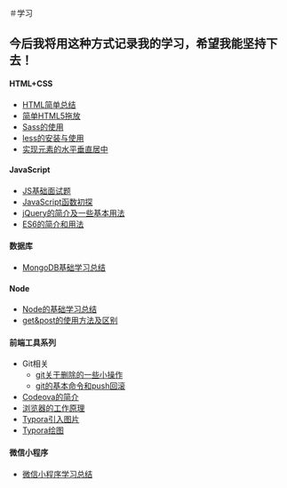 ＃学习
## 今后我将用这种方式记录我的学习，希望我能坚持下去！
#### HTML+CSS
  + [HTML简单总结](https://github.com/1367464114/study/blob/master/HTML/2019.12.10--%E7%AE%80%E5%8D%95%E7%9A%84%E5%9B%9E%E9%A1%BE%E6%80%BB%E7%BB%93.md)
  + [简单HTML5拖放](https://github.com/1367464114/study/blob/master/HTML/%E7%AE%80%E5%8D%95HTML5%E6%8B%96%E6%94%BE.md)
  + [Sass的使用](https://github.com/1367464114/study/blob/master/CSS/Sass.md)
  + [less的安装与使用](https://github.com/1367464114/study/blob/master/CSS/less.md)
  + [实现元素的水平垂直居中](https://github.com/1367464114/study/blob/master/CSS/%E5%85%83%E7%B4%A0%E5%A6%82%E4%BD%95%E6%B0%B4%E5%B9%B3%E5%9E%82%E7%9B%B4%E5%B1%85%E4%B8%AD.md)
#### JavaScript
  + [JS基础面试题](https://github.com/1367464114/study/blob/master/JavaScript/JS%E5%9F%BA%E7%A1%80%E9%9D%A2%E8%AF%95%E9%A2%98.md)
  + [JavaScript函数初探](https://github.com/1367464114/study/blob/master/JavaScript/%E5%87%BD%E6%95%B0%E5%88%9D%E6%8E%A2.md)
  + [jQuery的简介及一些基本用法](https://github.com/1367464114/study/blob/master/JavaScript/jQuery.md)
  + [ES6的简介和用法](https://github.com/1367464114/study/blob/master/JavaScript/ES6.md)
#### 数据库
  + [MongoDB基础学习总结](https://github.com/1367464114/study/blob/master/%E6%95%B0%E6%8D%AE%E5%BA%93/MongoDB%E5%9F%BA%E7%A1%80%E5%AD%A6%E4%B9%A0.md)
#### Node
  + [Node的基础学习总结](https://github.com/1367464114/study/blob/master/Node/Node%E6%80%BB%E7%BB%93.md)
  + [get&post的使用方法及区别](https://github.com/1367464114/study/blob/master/Node/get%26post.md)
#### 前端工具系列
  + Git相关
    + [git关于删除的一些小操作](https://github.com/1367464114/study/blob/master/Git/git%E5%85%B3%E4%BA%8E%E5%88%A0%E9%99%A4%E7%9A%84%E4%B8%80%E4%BA%9B%E5%B0%8F%E6%93%8D%E4%BD%9C.md)
    + [git的基本命令和push回滚](https://github.com/1367464114/study/blob/master/Git/git%E5%91%BD%E4%BB%A4.md)
  + [Codeova的简介](https://github.com/1367464114/study/blob/master/Cordova/Codeova.md)
  + [浏览器的工作原理](https://github.com/1367464114/study/blob/master/%E6%B5%8F%E8%A7%88%E5%99%A8%E5%B7%A5%E4%BD%9C%E5%8E%9F%E7%90%86.md)
  + [Typora引入图片](https://github.com/1367464114/study/blob/master/Typora/Typora%E5%BC%95%E5%85%A5%E5%9B%BE%E7%89%87.md)
  + [Typora绘图](https://github.com/1367464114/study/blob/master/Typora/Typora%E7%BB%98%E5%9B%BE.md)
#### 微信小程序
  + [微信小程序学习总结](https://github.com/1367464114/study/blob/master/%E5%BE%AE%E4%BF%A1%E5%B0%8F%E7%A8%8B%E5%BA%8F/%E5%BE%AE%E4%BF%A1%E5%B0%8F%E7%A8%8B%E5%BA%8F.md)
